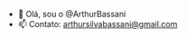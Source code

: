 - 👋 Olá, sou o @ArthurBassani
- 📫 Contato: arthursilvabassani@gmail.com

<!---
ArthurBassani/ArthurBassani is a ✨ special ✨ repository because its `README.md` (this file) appears on your GitHub profile.
You can click the Preview link to take a look at your changes.
--->
